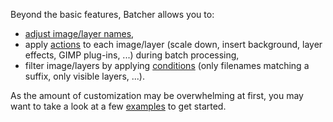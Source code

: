 Beyond the basic features, Batcher allows you to:
* [adjust image/layer names](Renaming.md),
* apply [actions](Actions.md) to each image/layer (scale down, insert background, layer effects, GIMP plug-ins, ...) during batch processing,
* filter image/layers by applying [conditions](Conditions.md) (only filenames matching a suffix, only visible layers, ...).

As the amount of customization may be overwhelming at first, you may want to take a look at a few [examples](../Examples.md) to get started.

